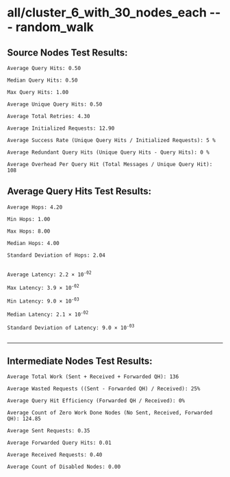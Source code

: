 # all/cluster_6_with_30_nodes_each --- random_walk
## Source Nodes Test Results:
	Average Query Hits: 0.50

	Median Query Hits: 0.50

	Max Query Hits: 1.00

	Average Unique Query Hits: 0.50

	Average Total Retries: 4.30

	Average Initialized Requests: 12.90

	Average Success Rate (Unique Query Hits / Initialized Requests): 5 %

	Average Redundant Query Hits (Unique Query Hits - Query Hits): 0 %

	Average Overhead Per Query Hit (Total Messages / Unique Query Hit): 108



## Average Query Hits Test Results:
<pre><code>Average Hops: 4.20

Min Hops: 1.00

Max Hops: 8.00

Median Hops: 4.00

Standard Deviation of Hops: 2.04


Average Latency: 2.2 × 10<sup>-02</sup>

Max Latency: 3.9 × 10<sup>-02</sup>

Min Latency: 9.0 × 10<sup>-03</sup>

Median Latency: 2.1 × 10<sup>-02</sup>

Standard Deviation of Latency: 9.0 × 10<sup>-03</sup>

</code></pre>

---------------------------------------------
## Intermediate Nodes Test Results:

	Average Total Work (Sent + Received + Forwarded QH): 136

	Average Wasted Requests ((Sent - Forwarded QH) / Received): 25%

	Average Query Hit Efficiency (Forwarded QH / Received): 0%

	Average Count of Zero Work Done Nodes (No Sent, Received, Forwarded QH): 124.85

	Average Sent Requests: 0.35

	Average Forwarded Query Hits: 0.01

	Average Received Requests: 0.40

	Average Count of Disabled Nodes: 0.00

